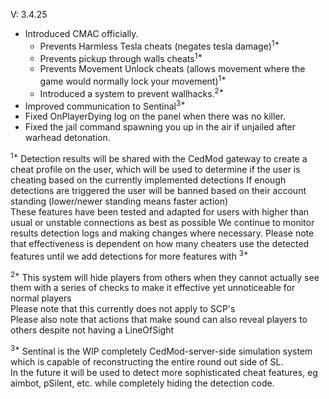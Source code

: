 
V: 3.4.25
- Introduced CMAC officially.
   - Prevents Harmless Tesla cheats (negates tesla damage)<sup>1*</sup>
   - Prevents pickup through walls cheats<sup>1*</sup>
   - Prevents Movement Unlock cheats (allows movement where the game would normally lock your movement)<sup>1*</sup>
   - Introduced a system to prevent wallhacks.<sup>2*</sup>
- Improved communication to Sentinal<sup>3*</sup>
- Fixed OnPlayerDying log on the panel when there was no killer.
- Fixed the jail command spawning you up in the air if unjailed after warhead detonation.

<sup>1*</sup> Detection results will be shared with the CedMod gateway to create a cheat profile on the user, which will be used to determine if the user is cheating based on the currently implemented detections
If enough detections are triggered the user will be banned based on their account standing (lower/newer standing means faster action)<br>
These features have been tested and adapted for users with higher than usual or unstable connections as best as possible
We continue to monitor results detection logs and making changes where necessary.
Please note that effectiveness is dependent on how many cheaters use the detected features until we add detections for more features with <sup>3*</sup><br>

<sup>2*</sup> This system will hide players from others when they cannot actually see them with a series of checks to make it effective yet unnoticeable for normal players<br>Please note that this currently does not apply to SCP's<br>Please also note that actions that make sound can also reveal players to others despite not having a LineOfSight<br>

<sup>3*</sup> Sentinal is the WIP completely CedMod-server-side simulation system which is capable of reconstructing the entire round out side of SL.<br>
In the future it will be used to detect more sophisticated cheat features, eg aimbot, pSilent, etc. while completely hiding the detection code.